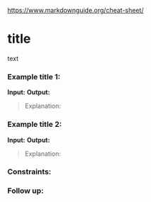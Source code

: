 https://www.markdownguide.org/cheat-sheet/
# title



text
 

### Example title 1:

**Input:** 
**Output:**
> Explanation:


### Example title 2:

**Input:** 
**Output:** 
> Explanation: 
 

### Constraints:

>
>
>
>

### Follow up:

>
>
>